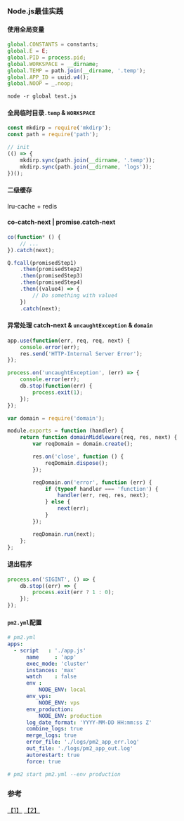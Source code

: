 ### Node.js最佳实践

#### 使用全局变量
```javascript
global.CONSTANTS = constants;
global.E = E;
global.PID = process.pid;
global.WORKSPACE = __dirname;
global.TEMP = path.join(__dirname, '.temp');
global.APP_ID = uuid.v4();
global.NOOP = _.noop;
```

```shell
node -r global test.js
```

#### 全局临时目录`.temp` & `WORKSPACE`  
```javascript
const mkdirp = require('mkdirp');
const path = require('path');

// init
(() => {
    mkdirp.sync(path.join(__dirname, '.temp'));
    mkdirp.sync(path.join(__dirname, 'logs'));
})();
```



#### 二级缓存
lru-cache + redis

#### co-catch-next | promise.catch-next
```javascript
co(function* () {
	// ...
}).catch(next);
```

```javascript
Q.fcall(promisedStep1)
	.then(promisedStep2)
	.then(promisedStep3)
	.then(promisedStep4)
	.then((value4) => {
	    // Do something with value4
	})
	.catch(next);
```

#### 异常处理 catch-next & `uncaughtException` & `domain`
``` javascript
app.use(function(err, req, req, next) {
	console.error(err);
	res.send('HTTP-Internal Server Error');
});
```

```javascript
process.on('uncaughtException', (err) => {
    console.error(err);
	db.stop(function(err) {
		process.exit(1);
	});
});
```

```javascript
var domain = require('domain');

module.exports = function (handler) {
    return function domainMiddleware(req, res, next) {
        var reqDomain = domain.create();

        res.on('close', function () {
            reqDomain.dispose();
        });

        reqDomain.on('error', function (err) {
            if (typeof handler === 'function') {
                handler(err, req, res, next);
            } else {
                next(err);
            }
        });

        reqDomain.run(next);
    };
};
```

#### 退出程序
```javascript
process.on('SIGINT', () => {
	db.stop((err) => {
        process.exit(err ? 1 : 0);
	});
});
```

#### `pm2.yml`配置
```yml
# pm2.yml
apps:
  - script   : './app.js'
      name     : 'app'
      exec_mode: 'cluster'
      instances: 'max'
      watch    : false
      env :
          NODE_ENV: local
      env_vps:
          NODE_ENV: vps
      env_production:
          NODE_ENV: production
      log_date_format: 'YYYY-MM-DD HH:mm:ss Z'
      combine_logs: true
      merge_logs: true
      error_file: './logs/pm2_app_err.log'
      out_file: './logs/pm2_app_out.log'
      autorestart: true
      force: true

# pm2 start pm2.yml --env production
```

### 参考
[【1】](http://www.infoq.com/cn/articles/quit-scheme-of-node-uncaughtexception-emergence) [【2】](https://fengmk2.com/blog/2012/12/domain_module.html)
